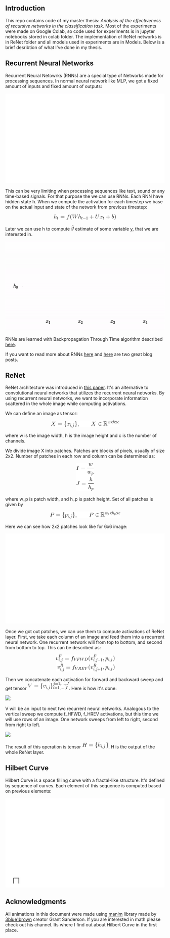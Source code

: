 ## Introduction

This repo contains code of my master thesis: *Analysis of the effectiveness of recursive
networks in the classification task*. Most of the experiments were made on Google Colab, so code used for experiments is in jupyter notebooks stored in colab folder. The implementation of ReNet networks is in ReNet folder and all models used in experiments are in Models. Below is a brief desribtion of what I've done in my thesis.

## Recurrent Neural Networks
Recurrent Neural Netowrks (RNNs) are a special type of Networks made for processing sequences. In normal neural network like MLP, we got a fixed amount of inputs and fixed amount of outputs: 

![](ReadmeFiles/generated/NN.gif)

This can be very limiting when processing sequences like text, sound or any time-based signals. For that purpose the we can use RNNs. Each RNN have hidden state h. When we compute the activation for each timestep we base on the actual input and state of the network from previous timestep:

<p align="center">
  <img src="https://github.com/jedrzejkozal/PWr_PracaMagisterska/blob/master/ReadmeFiles/equations/CodeCogsEqn.gif?raw=true" alt=" "/>
</p>

Later we can use h to compute ![](ReadmeFiles/equations/CodeCogsEqn(1).gif) estimate of some variable y, that we are interested in.

![](ReadmeFiles/generated/rnn.gif)

RNNs are learned with Backpropagation Through Time algorithm described [here][4].

If you want to read more about RNNs [here][5] and [here][6] are two great blog posts.

## ReNet
ReNet architecture was introduced in [this paper][1].  It's an alternative to convolutional neural networks that utilizes the recurrent neural networks. By using recurrent neural networks, we want to incorporate information scattered in the whole image while computing activations.

We can define an image as tensor:

<p align="center">
  <img src="https://github.com/jedrzejkozal/PWr_PracaMagisterska/blob/master/ReadmeFiles/equations/CodeCogsEqn(2).gif?raw=true" alt=" "/>
</p>

where w is the image width, h is the image height and c is the number of channels.

We divide image X into patches. Patches are blocks of pixels, usually of size 2x2. Number of patches in each row and column can be determined as:

<p align="center">
  <img src="https://github.com/jedrzejkozal/PWr_PracaMagisterska/blob/master/ReadmeFiles/equations/CodeCogsEqn(3).gif?raw=true" alt=" "/>
</p>

where w_p is patch width, and h_p is patch height. Set of all patches is given by

<p align="center">
  <img src="https://github.com/jedrzejkozal/PWr_PracaMagisterska/blob/master/ReadmeFiles/equations/CodeCogsEqn(4).gif?raw=true" alt=" "/>
</p>

Here we can see how 2x2 patches look like for 6x6 image:

![](ReadmeFiles/generated/Patches.gif)

Once we got out patches, we can use them to compute activations of ReNet layer. First, we take each column of an image and feed them into a recurrent neural network. One recurrent network will from top to bottom, and second from bottom to top. This can be described as:

<p align="center">
  <img src="https://github.com/jedrzejkozal/PWr_PracaMagisterska/blob/master/ReadmeFiles/equations/CodeCogsEqn(5).gif?raw=true" alt=" "/>
</p>

Then we concatenate each activation for forward and backward sweep and get tensor ![](ReadmeFiles/equations/CodeCogsEqn(6).gif). Here is how it's done:

![](ReadmeFiles/generated/ReNetColumns.gif)

V will be an input to next two recurrent neural networks. Analogous to the vertical sweep we compute f_HFWD, f_HREV activations, but this time we will use rows of an image. One network sweeps from left to right, second from right to left.

![](ReadmeFiles/generated/ReNetRows.gif)

The result of this operation is tensor ![](ReadmeFiles/equations/CodeCogsEqn(7).gif). H is the output of the whole ReNet layer.

## Hilbert Curve
Hilbert Curve is a space filling curve with a fractal-like structure. It's defined by sequence of curves. Each element of this sequence is computed based on previous elements:

![](ReadmeFiles/generated/Hilbert.gif)

## Acknowledgments
All animations in this document were made using [manim][2] library made by [3blue1brown][3] creator Grant Sanderson. If you are interested in math please check out his channel. Its where I find out about Hilbert Curve in the first place.

[1]: https://arxiv.org/abs/1505.00393
[2]: https://github.com/3b1b/manim
[3]:https://www.youtube.com/channel/UCYO_jab_esuFRV4b17AJtAw
[4]:http://www.wildml.com/2015/10/recurrent-neural-networks-tutorial-part-3-backpropagation-through-time-and-vanishing-gradients/
[5]:https://colah.github.io/posts/2015-08-Understanding-LSTMs/
[6]:http://karpathy.github.io/2015/05/21/rnn-effectiveness/

